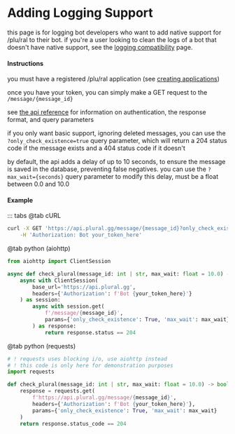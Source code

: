 # Adding Logging Support

this page is for logging bot developers who want to add native support for /plu/ral to their bot. if you're a user looking to clean the logs of a bot that doesn't have native support, see the [logging compatibility](/server-guide/logging-compatibility) page.

#### Instructions
you must have a registered /plu/ral application (see [creating applications](/third-party-applications/creating-applications))

once you have your token, you can simply make a GET request to the `/message/{message_id}`

see [the api reference](/third-party-applications/api-reference) for information on authentication, the response format, and query parameters

if you only want basic support, ignoring deleted messages, you can use the `?only_check_existence=true` query parameter, which will return a 204 status code if the message exists and a 404 status code if it doesn't

by default, the api adds a delay of up to 10 seconds, to ensure the message is saved in the database, preventing false negatives.
you can use the `?max_wait={seconds}` query parameter to modify this delay, must be a float between 0.0 and 10.0

#### Example
::: tabs
@tab cURL
```sh
curl -X GET 'https://api.plural.gg/message/{message_id}?only_check_existence=true' \
    -H 'Authorization: Bot your_token_here'
```
@tab python (aiohttp)
```python
from aiohttp import ClientSession

async def check_plural(message_id: int | str, max_wait: float = 10.0) -> bool:
    async with ClientSession(
        base_url='https://api.plural.gg',
        headers={'Authorization': f'Bot {your_token_here}'}
    ) as session:
        async with session.get(
            f'/message/{message_id}',
            params={'only_check_existence': True, 'max_wait': max_wait}
        ) as response:
            return response.status == 204
```
@tab python (requests)
```python
# ! requests uses blocking i/o, use aiohttp instead
# ! this code is only here for demonstration purposes
import requests

def check_plural(message_id: int | str, max_wait: float = 10.0) -> bool:
    response = requests.get(
        f'https://api.plural.gg/message/{message_id}',
        headers={'Authorization': f'Bot {your_token_here}'},
        params={'only_check_existence': True, 'max_wait': max_wait}
    )
    return response.status_code == 204
```